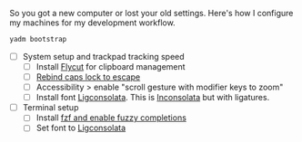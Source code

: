 So you got a new computer or lost your old settings. Here's how I configure my machines for my development workflow.

```sh
yadm bootstrap
```

- [ ] System setup
     and trackpad tracking speed
    - [ ] Install [Flycut](https://itunes.apple.com/us/app/flycut-clipboard-manager/id442160987?mt=12) for clipboard management
    - [ ] [Rebind caps lock to escape](https://stackoverflow.com/a/40254864)
    - [ ] Accessibility > enable "scroll gesture with modifier keys to zoom"
    - [ ] Install font [Ligconsolata](https://github.com/googlefonts/Inconsolata/tree/master/fonts/otf). This is [Inconsolata](https://fonts.google.com/specimen/Inconsolata?selection.family=Inconsolata) but with ligatures.
- [ ] Terminal setup
    - [ ] Install [fzf and enable fuzzy completions](https://sourabhbajaj.com/mac-setup/iTerm/fzf.html)
    - [ ] Set font to [Ligconsolata](https://github.com/googlefonts/Inconsolata/tree/master/fonts/otf)
